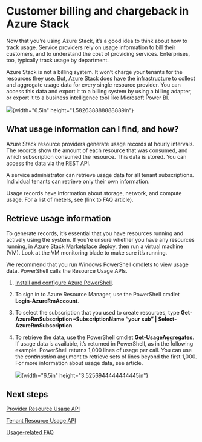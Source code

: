# Customer billing and chargeback in Azure Stack

Now that you’re using Azure Stack, it’s a good idea to think about how
to track usage. Service providers rely on usage information to bill
their customers, and to understand the cost of providing services.
Enterprises, too, typically track usage by department.

Azure Stack is not a billing system. It won’t charge your tenants for
the resources they use. But, Azure Stack does have the infrastructure to
collect and aggregate usage data for every single resource provider. You
can access this data and export it to a billing system by using a
billing adapter, or export it to a business intelligence tool like
Microsoft Power BI.

![](media/image1.png){width="6.5in" height="1.582638888888889in"}

## What usage information can I find, and how?

Azure Stack resource providers generate usage records at hourly
intervals. The records show the amount of each resource that was
consumed, and which subscription consumed the resource. This data is
stored. You can access the data via the REST API.

A service administrator can retrieve usage data for all tenant
subscriptions. Individual tenants can retrieve only their own
information.

Usage records have information about storage, network, and compute
usage. For a list of meters, see (link to FAQ article).

## Retrieve usage information

To generate records, it’s essential that you have resources running and
actively using the system. If you’re unsure whether you have any
resources running, in Azure Stack Marketplace deploy, then run a virtual
machine (VM). Look at the VM monitoring blade to make sure it’s running.

We recommend that you run Windows PowerShell cmdlets to view usage data.
PowerShell calls the Resource Usage APIs.

1.  [Install and configure Azure
    PowerShell](https://azure.microsoft.com/en-us/documentation/articles/powershell-install-configure/).

2.  To sign in to Azure Resource Manager, use the PowerShell cmdlet
    **Login-AzureRmAccount**.

3.  To select the subscription that you used to create resources, type
    **Get-AzureRmSubscription –SubscriptionName “your sub” |
    Select-AzureRmSubscription**.

4.  To retrieve the data, use the PowerShell cmdlet
    [**Get-UsageAggregates**](https://msdn.microsoft.com/en-us/library/mt619285.aspx).
    If usage data is available, it’s returned in PowerShell, as in the
    following example. PowerShell returns 1,000 lines of usage per call.
    You can use the *continuation* argument to retrieve sets of lines
    beyond the first 1,000. For more information about usage data, see
    article.

    ![](media/image2.png){width="6.5in"
    height="3.5256944444444445in"}

## Next steps

[Provider Resource Usage API](provider-resource-usage-api.md)

[Tenant Resource Usage API](tenant-resource-usage-api.md)

[Usage-related FAQ](usage-related-faq.md)
